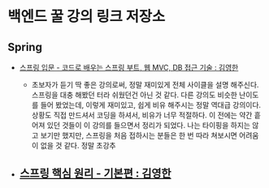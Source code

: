 # 백엔드 꿀 강의 링크 저장소

## Spring
- [스프링 입문 - 코드로 배우는 스프링 부트, 웹 MVC, DB 접근 기술 : 김영한](https://www.inflearn.com/course/%EC%8A%A4%ED%94%84%EB%A7%81-%EC%9E%85%EB%AC%B8-%EC%8A%A4%ED%94%84%EB%A7%81%EB%B6%80%ED%8A%B8)
  - 초보자가 듣기 딱 좋은 강의로써, 정말 재미있게 전체 사이클을 설명 해주신다. 스프링을 대충 해봤던 터라 쉬웠던건 아닌 것 같다.
    다른 강의도 비슷한 난이도를 들어 봤었는데, 이렇게 재미있고, 쉽게 비유 해주시는 정말 역대급 강의이다. 
    상황도 직접 만드셔서 코딩을 하셔서, 비유가 너무 적절하다.
    이 전에는 약간 흩어져 있던 것들이 이 강의를 들으면서 정리가 되었다. 
    나는 타이핑을 하지는 않고 보기만 했지만, 스프링을 처음 접하시는 분들은 한 번 따라 쳐보시면 어려움이 없을 것 같다.
    정말 초강추
    
- [스프링 핵심 원리 - 기본편 : 김영한](https://www.inflearn.com/course/%EC%8A%A4%ED%94%84%EB%A7%81-%ED%95%B5%EC%8B%AC-%EC%9B%90%EB%A6%AC-%EA%B8%B0%EB%B3%B8%ED%8E%B8)
   - 
